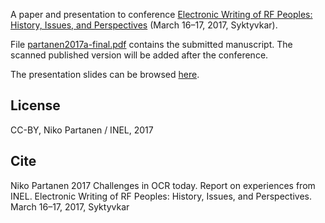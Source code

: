 A paper and presentation to conference [Electronic Writing of RF Peoples: History, Issues, and Perspectives](https://sites.google.com/a/krags.net/mart2017/home/conference) (March 16–17, 2017, Syktyvkar).

File [partanen2017a-final.pdf](https://github.com/nikopartanen/syktyvkar2017/raw/master/partanen2017a-final.pdf) contains the submitted manuscript. The scanned published version will be added after the conference.

The presentation slides can be browsed [here](https://nikopartanen.github.io/syktyvkar2017/slides).

## License

CC-BY, Niko Partanen / INEL, 2017

## Cite

Niko Partanen 2017 Challenges in OCR today. Report on experiences from INEL. Electronic Writing of RF Peoples: History, Issues, and Perspectives. March 16–17, 2017, Syktyvkar
